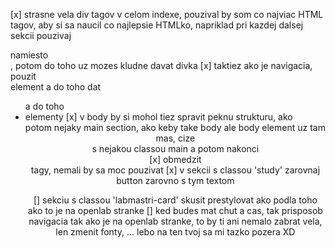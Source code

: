 [x] strasne vela div tagov v celom indexe, pouzival by som co najviac HTML tagov, aby si sa naucil co najlepsie HTMLko, napriklad pri kazdej dalsej sekcii pouzivaj <section>namiesto <div>, potom do toho uz mozes kludne davat divka
[x] taktiez ako je navigacia, pouzit <nav> element a do toho dat <ul> a do toho <li> elementy
[x] v body by si mohol tiez spravit peknu strukturu, ako <header> potom nejaky main section, ako keby take body ale body element uz tam mas, cize <section> s nejakou classou main a potom nakonci <footer>
[x] obmedzit <br> tagy, nemali by sa moc pouzivat
[x] v sekcii s classou 'study' zarovnaj button zarovno s tym textom

[] sekciu s classou 'labmastri-card' skusit prestylovat ako podla toho ako to je na openlab stranke
[] ked budes mat chut a cas, tak prisposob navigacia tak ako je na openlab stranke, to by ti ani nemalo zabrat vela, len zmenit fonty, ... lebo na ten tvoj sa mi tazko pozera XD
